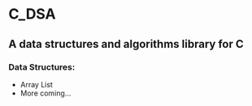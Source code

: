 # C_DSA
## A data structures and algorithms library for C
### Data Structures:
- Array List
- More coming...
